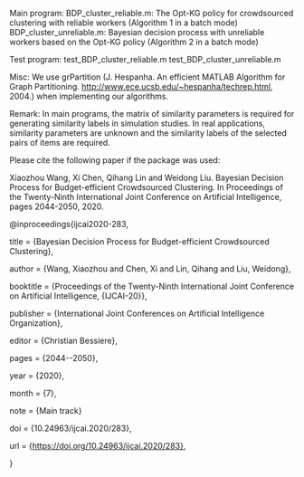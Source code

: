 Main program:
BDP_cluster_reliable.m: The Opt-KG policy for crowdsourced clustering with reliable workers (Algorithm 1 in a batch mode)
BDP_cluster_unreliable.m: Bayesian decision process with unreliable workers based on the Opt-KG policy (Algorithm 2 in a batch mode)

Test program:
test_BDP_cluster_reliable.m
test_BDP_cluster_unreliable.m

Misc:
We use grPartition (J. Hespanha. An efficient MATLAB Algorithm for Graph Partitioning.
http://www.ece.ucsb.edu/~hespanha/techrep.html, 2004.) when implementing our algorithms.

Remark:
In main programs, the matrix of similarity parameters is required for generating similarity labels in simulation studies. In real applications, similarity parameters are unknown and the similarity labels of the selected pairs of items are required. 


Please cite the following paper if the package was used:

Xiaozhou Wang, Xi Chen, Qihang Lin and Weidong Liu. Bayesian Decision Process for Budget-efficient Crowdsourced Clustering. In Proceedings of the Twenty-Ninth International Joint Conference on
 Artificial Intelligence, pages 2044-2050, 2020.

@inproceedings{ijcai2020-283,
  
  title     = {Bayesian Decision Process for Budget-efficient Crowdsourced Clustering},
  
  author    = {Wang, Xiaozhou and Chen, Xi and Lin, Qihang and Liu, Weidong},
  
  booktitle = {Proceedings of the Twenty-Ninth International Joint Conference on
 Artificial Intelligence, {IJCAI-20}},
  
  publisher = {International Joint Conferences on Artificial Intelligence Organization},
  
  editor    = {Christian Bessiere},	
  
  pages     = {2044--2050},
  
  year      = {2020},
  
  month     = {7},
  
  note      = {Main track}
  
  doi       = {10.24963/ijcai.2020/283},
  
  url       = {https://doi.org/10.24963/ijcai.2020/283},

}